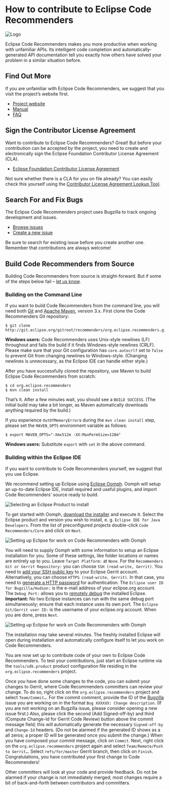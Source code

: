 How to contribute to Eclipse Code Recommenders
==============================================

![Logo](../plain/CONTRIBUTING/recommenders-logo.png)

Eclipse Code Recommenders makes you more productive when working with unfamiliar APIs.
Its intelligent code completion and automatically-generated API documentation tell you exactly how others have solved your problem in a similar situation before.

Find Out More
-------------

If you are unfamiliar with Eclipse Code Recommenders, we suggest that you visit the project’s website first.

- [Project website](http://www.eclipse.org/recommenders/)
- [Manual](http://www.eclipse.org/recommenders/manual/)
- [FAQ](http://www.eclipse.org/recommenders/faq/)

Sign the Contributor License Agreement
--------------------------------------

Want to contribute to Eclipse Code Recommenders?
Great!
But before your contribution can be accepted by the project, you need to create and electronically sign the Eclipse Foundation Contributor License Agreement (CLA).

- [Eclipse Foundation Contributor License Agreement](http://www.eclipse.org/legal/CLA.php)

Not sure whether there is a CLA for you on file already?
You can easily check this yourself using the [Contributor License Agreement Lookup Tool](https://projects.eclipse.org/user/cla/validate).

Search For and Fix Bugs
-----------------------

The Eclipse Code Recommenders project uses Bugzilla to track ongoing development and issues.

- [Browse issues](https://bugs.eclipse.org/bugs/buglist.cgi?product=Recommenders)
- [Create a new issue](https://bugs.eclipse.org/bugs/enter_bug.cgi?product=Recommenders)

Be sure to search for existing issue before you create another one.
Remember that contributions are always welcome!

Build Code Recommenders from Source
-----------------------------------

Building Code Recommenders from source is straight-forward.
But if some of the steps below fail – [let us know](https://dev.eclipse.org/mailman/listinfo/recommenders-dev "Developer Mailing List").

### Building on the Command Line

If you want to build Code Recommenders from the command line, you will need both [Git](http://www.git-scm.com/downloads) and  [Apache Maven](http://maven.apache.org/download.html), version 3.x.
First clone the Code Recommenders Git repository:

    $ git clone http://git.eclipse.org/gitroot/recommenders/org.eclipse.recommenders.git

**Windows users:** Code Recommenders uses Unix-style newlines (LF) throughout and fails the build if it finds Windows-style newlines (CRLF).
Please make sure that your Git configuration has `core.autocrlf` set to `false` to prevent Git from changing newlines to Windows-style.
(Changing newlines is unnecessary, as the Eclipse IDE can handle either style.)

After you have successfully cloned the repository, use Maven to build Eclipse Code Recommenders from scratch:

    $ cd org.eclipse.recommenders
    $ mvn clean install

That’s it.
After a few minutes wait, you should see a `BUILD SUCCESS`.
(The initial build may take a bit longer, as Maven automatically downloads anything required by the build.)

If you experience `OutOfMemoryError`s during the `mvn clean install` step, please set the `MAVEN_OPTS` environment variable as follows:

    $ export MAVEN_OPTS="-Xmx512m -XX:MaxPermSize=128m"

**Windows users:** Substitute `export` with `set` in the above command.

### Building within the Eclipse IDE

If you want to contribute to Code Recommenders yourself, we suggest that you use Eclipse.

We recommend setting up Eclipse using [Eclipse Oomph](http://www.eclipse.org/oomph/).
Oomph will setup an up-to-date Eclipse IDE, install required and useful plugins, and import Code Recommenders’ source ready to build.

![Selecting an Eclipse Product to install](../plain/CONTRIBUTING/oomph-product-selection.png)

To get started with Oomph, [download the installer](https://wiki.eclipse.org/Eclipse_Oomph_Installer#Installation) and execute it.
Select the Eclipse product and version you wish to install, e. g. `Eclipse IDE for Java Developers`.
From the list of preconfigured projects double-click `Code Recommenders/Core` and click on `Next`.

![Setting up Eclipse for work on Code Recommenders with Oomph](../plain/CONTRIBUTING/oomph-recommenders.png)

You will need to supply Oomph with some information to setup an Eclipse installation for you.
Some of these settings, like folder locations or names are entirely up to you.
Leave `Target Platform:` at `None`.
For the `Recommenders Git or Gerrit Repository:` you can choose `SSH (read-write, Gerrit)`.
You need to [add your SSH public key](https://git.eclipse.org/r/#/settings/ssh-keys) to your Eclipse Gerrit account.
Alternatively, you can choose `HTTPS (read-write, Gerrit)`.
In that case, you need to [generate a HTTP password](https://git.eclipse.org/r/#/settings/http-password) for authentication.
The `Eclipse user ID for Bugzilla/Hudson:` is the e-mail address of your eclipse.org account.
The `Debug Port:` allows you to [remotely debug](http://javarevisited.blogspot.de/2011/02/how-to-setup-remote-debugging-in.html) the installed Eclipse.
**Important:** No two Eclipse instances can run with the same debug port simultaneously; ensure that each instance uses its own port.
The `Eclipse Git/Gerrit user ID:` is the username of your eclipse.org account.
When you are done, press `Next`.

![Setting up Eclipse for work on Code Recommenders with Oomph](../plain/CONTRIBUTING/oomph-variables.png)

The installation may take several minutes.
The freshly installed Eclipse will open during installation and automatically configure itself to let you work on Code Recommenders.

You are now set up to contribute code of your own to Eclipse Code Recommenders.
To test your contributions, just start an Eclipse runtime via the `tools/sdk.product` product configuration file residing in the `org.eclipse.recommenders` project.

Once you have done some changes to the code, you can submit your changes to Gerrit, where Code Recommenders committers can review your change.
To do so, right click on the `org.eclipse.recommenders` project and select `Team/Commit…`.
For the commit comment, provide the ID of the [Bugzilla](https://bugs.eclipse.org/bugs/buglist.cgi?product=Recommenders) issue you are working on in the format `Bug XXXXXX: Change description`.
(If you are not working on an Bugzilla issue, please consider opening a new issue first.)
Also, please click the second (Add Signed-off-by) and third (Compute Change-Id for Gerrit Code Review) button above the commit message field; this will automatically generate the necessary `Signed-off-by` and `Change-Id` headers.
(Do not be alarmed if the generated ID shows as a all zeros; a proper ID will be generated once you submit the change.)
When you have composed your commit message, click on `Commit`.
Next, right click on the `org.eclipse.recommenders` project again and select `Team/Remote/Push to Gerrit…`.
Select `refs/for/master` Gerrit branch, then click on `Finish`.
Congratulations, you have contributed your first change to Code Recommenders!

Other committers will look at your code and provide feedback.
Do not be alarmed if your change is not immediately merged; most changes require a bit of back-and-forth between contributors and committers.
